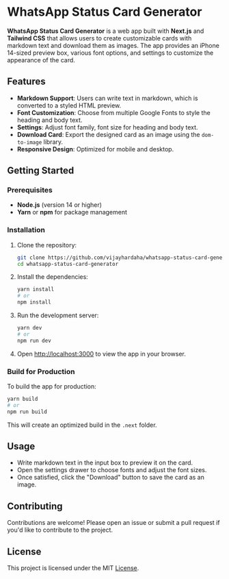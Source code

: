 # WhatsApp Status Card Generator

**WhatsApp Status Card Generator** is a web app built with **Next.js** and **Tailwind CSS** that allows users to create customizable cards with markdown text and download them as images. The app provides an iPhone 14-sized preview box, various font options, and settings to customize the appearance of the card.

## Features

- **Markdown Support**: Users can write text in markdown, which is converted to a styled HTML preview.
- **Font Customization**: Choose from multiple Google Fonts to style the heading and body text.
- **Settings**: Adjust font family, font size for heading and body text.
- **Download Card**: Export the designed card as an image using the `dom-to-image` library.
- **Responsive Design**: Optimized for mobile and desktop.

## Getting Started

### Prerequisites

- **Node.js** (version 14 or higher)
- **Yarn** or **npm** for package management

### Installation

1. Clone the repository:

   ```bash
   git clone https://github.com/vijayhardaha/whatsapp-status-card-generator.git
   cd whatsapp-status-card-generator
   ```

2. Install the dependencies:

   ```bash
   yarn install
   # or
   npm install
   ```

3. Run the development server:

   ```bash
   yarn dev
   # or
   npm run dev
   ```

4. Open [http://localhost:3000](http://localhost:3000) to view the app in your browser.

### Build for Production

To build the app for production:

```bash
yarn build
# or
npm run build
```

This will create an optimized build in the `.next` folder.

## Usage

- Write markdown text in the input box to preview it on the card.
- Open the settings drawer to choose fonts and adjust the font sizes.
- Once satisfied, click the "Download" button to save the card as an image.

## Contributing

Contributions are welcome! Please open an issue or submit a pull request if you'd like to contribute to the project.

## License

This project is licensed under the MIT [License](LINCESE).
